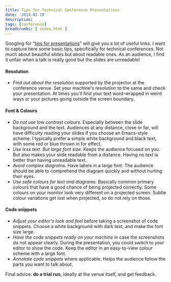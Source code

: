 ```yaml
---
title: Tips for Technical Conference Presentations
date: '2014-02-18'
description:
tags: [conference]
breadcrumbs: [ index.html ]
---
```


Googling for "[tips for presentations][]" will give you a lot of useful links. I want to capture here some basic tips, specifically for technical conferences. Not much about beautiful slides but about readable ones. As an audience, I find it unfair when a talk is really good but the slides are unreadable!

[tips for presentations]:https://www.google.co.in/?#q=tips+for+presentations

#### Resolution
* *Find out about the resolution* supported by the projector at the conference venue. Set your machine's resolution to the same and check your presentation. At times you'll find your text word-wrapped in weird ways or your pictures going outside the screen boundary.

#### Font & Colours
* *Do not use low contrast colours.* Especially between the slide background and the text. Audiences at any distance, close or far, will have difficulty reading your slides if you choose an Emacs-style scheme. I typically prefer a simple white background and black text, with some red or blue thrown in for effect.
* *Use less text. But large font size.* Keeps the audience focused on you. But also makes your slide readable from a distance. Having no text is better than having unreadable text.
* *Avoid complex diagrams.* Have labels in a large font. The audience should be able to comprehend the diagram quickly and without hurting their eyes.
* *Use safe colours for text and diagrams.* Basically common primary colours that have a good chance of being projected correctly. Some colours on your monitor look very different on a projected screen. Subtle colour variations get lost when projected, so do not rely on those.

#### Code snippets
* *Adjust your editor's look and feel* before taking a screenshot of code snippets. Choose a white background with dark text, and make the font size large.
* *Have the code snippets ready on your machine* in case the screenshots do not appear clearly. During the presentation, you could switch to your editor to show the code. Keep the editor in an easy-to-view colour scheme with a large font.
* *Annotate code snippets* where applicable. Helps the audience follow the parts you want to talk about.

Final advice: **do a trial run,** ideally at the venue itself, and get feedback.
